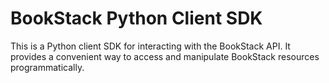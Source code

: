 # BookStack Python Client SDK

This is a Python client SDK for interacting with the BookStack API. It provides a convenient way to access and manipulate BookStack resources programmatically.
